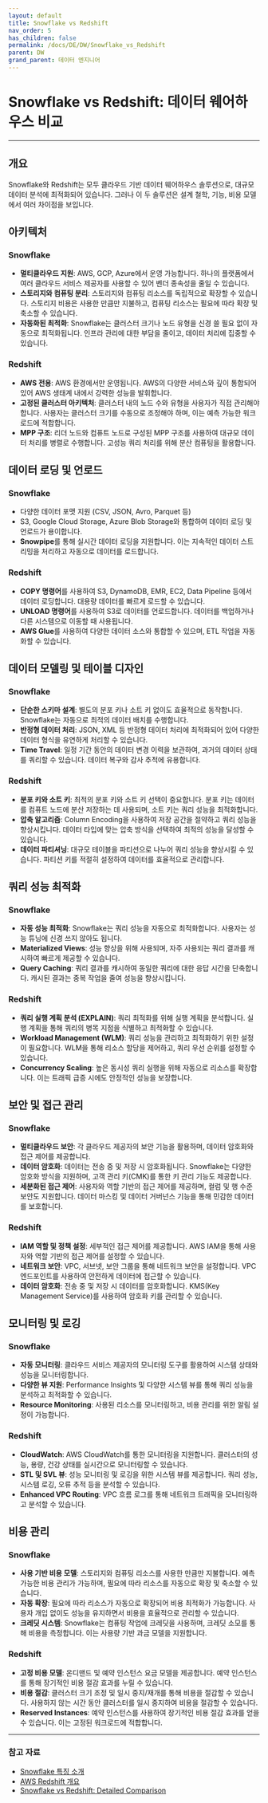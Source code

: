 ```yaml
---
layout: default
title: Snowflake vs Redshift
nav_order: 5
has_children: false
permalink: /docs/DE/DW/Snowflake_vs_Redshift
parent: DW
grand_parent: 데이터 엔지니어
---
```

# Snowflake vs Redshift: 데이터 웨어하우스 비교
---
## 개요
Snowflake와 Redshift는 모두 클라우드 기반 데이터 웨어하우스 솔루션으로, 대규모 데이터 분석에 최적화되어 있습니다. 그러나 이 두 솔루션은 설계 철학, 기능, 비용 모델에서 여러 차이점을 보입니다.

## 아키텍처

### Snowflake
- **멀티클라우드 지원**: AWS, GCP, Azure에서 운영 가능합니다. 하나의 플랫폼에서 여러 클라우드 서비스 제공자를 사용할 수 있어 벤더 종속성을 줄일 수 있습니다.
- **스토리지와 컴퓨팅 분리**: 스토리지와 컴퓨팅 리소스를 독립적으로 확장할 수 있습니다. 스토리지 비용은 사용한 만큼만 지불하고, 컴퓨팅 리소스는 필요에 따라 확장 및 축소할 수 있습니다.
- **자동화된 최적화**: Snowflake는 클러스터 크기나 노드 유형을 신경 쓸 필요 없이 자동으로 최적화됩니다. 인프라 관리에 대한 부담을 줄이고, 데이터 처리에 집중할 수 있습니다.

### Redshift
- **AWS 전용**: AWS 환경에서만 운영됩니다. AWS의 다양한 서비스와 깊이 통합되어 있어 AWS 생태계 내에서 강력한 성능을 발휘합니다.
- **고정된 클러스터 아키텍처**: 클러스터 내의 노드 수와 유형을 사용자가 직접 관리해야 합니다. 사용자는 클러스터 크기를 수동으로 조정해야 하며, 이는 예측 가능한 워크로드에 적합합니다.
- **MPP 구조**: 리더 노드와 컴퓨트 노드로 구성된 MPP 구조를 사용하여 대규모 데이터 처리를 병렬로 수행합니다. 고성능 쿼리 처리를 위해 분산 컴퓨팅을 활용합니다.

## 데이터 로딩 및 언로드

### Snowflake
- 다양한 데이터 포맷 지원 (CSV, JSON, Avro, Parquet 등)
- S3, Google Cloud Storage, Azure Blob Storage와 통합하여 데이터 로딩 및 언로드가 용이합니다.
- **Snowpipe**를 통해 실시간 데이터 로딩을 지원합니다. 이는 지속적인 데이터 스트리밍을 처리하고 자동으로 데이터를 로드합니다.

### Redshift
- **COPY 명령어**를 사용하여 S3, DynamoDB, EMR, EC2, Data Pipeline 등에서 데이터 로딩합니다. 대용량 데이터를 빠르게 로드할 수 있습니다.
- **UNLOAD 명령어**를 사용하여 S3로 데이터를 언로드합니다. 데이터를 백업하거나 다른 시스템으로 이동할 때 사용됩니다.
- **AWS Glue**를 사용하여 다양한 데이터 소스와 통합할 수 있으며, ETL 작업을 자동화할 수 있습니다.

## 데이터 모델링 및 테이블 디자인

### Snowflake
- **단순한 스키마 설계**: 별도의 분포 키나 소트 키 없이도 효율적으로 동작합니다. Snowflake는 자동으로 최적의 데이터 배치를 수행합니다.
- **반정형 데이터 처리**: JSON, XML 등 반정형 데이터 처리에 최적화되어 있어 다양한 데이터 형식을 유연하게 처리할 수 있습니다.
- **Time Travel**: 일정 기간 동안의 데이터 변경 이력을 보관하여, 과거의 데이터 상태를 쿼리할 수 있습니다. 데이터 복구와 감사 추적에 유용합니다.

### Redshift
- **분포 키와 소트 키**: 최적의 분포 키와 소트 키 선택이 중요합니다. 분포 키는 데이터를 컴퓨트 노드에 분산 저장하는 데 사용되며, 소트 키는 쿼리 성능을 최적화합니다.
- **압축 알고리즘**: Column Encoding을 사용하여 저장 공간을 절약하고 쿼리 성능을 향상시킵니다. 데이터 타입에 맞는 압축 방식을 선택하여 최적의 성능을 달성할 수 있습니다.
- **데이터 파티셔닝**: 대규모 테이블을 파티션으로 나누어 쿼리 성능을 향상시킬 수 있습니다. 파티션 키를 적절히 설정하여 데이터를 효율적으로 관리합니다.

## 쿼리 성능 최적화

### Snowflake
- **자동 성능 최적화**: Snowflake는 쿼리 성능을 자동으로 최적화합니다. 사용자는 성능 튜닝에 신경 쓰지 않아도 됩니다.
- **Materialized Views**: 성능 향상을 위해 사용되며, 자주 사용되는 쿼리 결과를 캐시하여 빠르게 제공할 수 있습니다.
- **Query Caching**: 쿼리 결과를 캐시하여 동일한 쿼리에 대한 응답 시간을 단축합니다. 캐시된 결과는 중복 작업을 줄여 성능을 향상시킵니다.

### Redshift
- **쿼리 실행 계획 분석 (EXPLAIN)**: 쿼리 최적화를 위해 실행 계획을 분석합니다. 실행 계획을 통해 쿼리의 병목 지점을 식별하고 최적화할 수 있습니다.
- **Workload Management (WLM)**: 쿼리 성능을 관리하고 최적화하기 위한 설정이 필요합니다. WLM을 통해 리소스 할당을 제어하고, 쿼리 우선 순위를 설정할 수 있습니다.
- **Concurrency Scaling**: 높은 동시성 쿼리 실행을 위해 자동으로 리소스를 확장합니다. 이는 트래픽 급증 시에도 안정적인 성능을 보장합니다.

## 보안 및 접근 관리

### Snowflake
- **멀티클라우드 보안**: 각 클라우드 제공자의 보안 기능을 활용하며, 데이터 암호화와 접근 제어를 제공합니다.
- **데이터 암호화**: 데이터는 전송 중 및 저장 시 암호화됩니다. Snowflake는 다양한 암호화 방식을 지원하며, 고객 관리 키(CMK)를 통한 키 관리 기능도 제공합니다.
- **세분화된 접근 제어**: 사용자와 역할 기반의 접근 제어를 제공하며, 컬럼 및 행 수준 보안도 지원합니다. 데이터 마스킹 및 데이터 거버넌스 기능을 통해 민감한 데이터를 보호합니다.

### Redshift
- **IAM 역할 및 정책 설정**: 세부적인 접근 제어를 제공합니다. AWS IAM을 통해 사용자와 역할 기반의 접근 제어를 설정할 수 있습니다.
- **네트워크 보안**: VPC, 서브넷, 보안 그룹을 통해 네트워크 보안을 설정합니다. VPC 엔드포인트를 사용하여 안전하게 데이터에 접근할 수 있습니다.
- **데이터 암호화**: 전송 중 및 저장 시 데이터를 암호화합니다. KMS(Key Management Service)를 사용하여 암호화 키를 관리할 수 있습니다.

## 모니터링 및 로깅

### Snowflake
- **자동 모니터링**: 클라우드 서비스 제공자의 모니터링 도구를 활용하여 시스템 상태와 성능을 모니터링합니다.
- **다양한 뷰 지원**: Performance Insights 및 다양한 시스템 뷰를 통해 쿼리 성능을 분석하고 최적화할 수 있습니다.
- **Resource Monitoring**: 사용된 리소스를 모니터링하고, 비용 관리를 위한 알림 설정이 가능합니다.

### Redshift
- **CloudWatch**: AWS CloudWatch를 통한 모니터링을 지원합니다. 클러스터의 성능, 용량, 건강 상태를 실시간으로 모니터링할 수 있습니다.
- **STL 및 SVL 뷰**: 성능 모니터링 및 로깅을 위한 시스템 뷰를 제공합니다. 쿼리 성능, 시스템 로깅, 오류 추적 등을 분석할 수 있습니다.
- **Enhanced VPC Routing**: VPC 흐름 로그를 통해 네트워크 트래픽을 모니터링하고 분석할 수 있습니다.

## 비용 관리

### Snowflake
- **사용 기반 비용 모델**: 스토리지와 컴퓨팅 리소스를 사용한 만큼만 지불합니다. 예측 가능한 비용 관리가 가능하며, 필요에 따라 리소스를 자동으로 확장 및 축소할 수 있습니다.
- **자동 확장**: 필요에 따라 리소스가 자동으로 확장되어 비용 최적화가 가능합니다. 사용자 개입 없이도 성능을 유지하면서 비용을 효율적으로 관리할 수 있습니다.
- **크레딧 시스템**: Snowflake는 컴퓨팅 작업에 크레딧을 사용하며, 크레딧 소모를 통해 비용을 측정합니다. 이는 사용량 기반 과금 모델을 지원합니다.

### Redshift
- **고정 비용 모델**: 온디맨드 및 예약 인스턴스 요금 모델을 제공합니다. 예약 인스턴스를 통해 장기적인 비용 절감 효과를 누릴 수 있습니다.
- **비용 절감**: 클러스터 크기 조정 및 일시 중지/재개를 통해 비용을 절감할 수 있습니다. 사용하지 않는 시간 동안 클러스터를 일시 중지하여 비용을 절감할 수 있습니다.
- **Reserved Instances**: 예약 인스턴스를 사용하여 장기적인 비용 절감 효과를 얻을 수 있습니다. 이는 고정된 워크로드에 적합합니다.

---

### 참고 자료
- [Snowflake 특징 소개](https://docs.snowflake.com/en/user-guide/introduction.html)
- [AWS Redshift 개요](https://aws.amazon.com/redshift/)
- [Snowflake vs Redshift: Detailed Comparison](https://www.datamation.com/cloud-computing/snowflake-vs-redshift/)